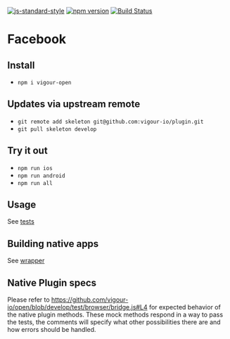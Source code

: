 [![js-standard-style](https://img.shields.io/badge/code%20style-standard-brightgreen.svg?style=flat)](https://github.com/feross/standard)
[![npm version](https://badge.fury.io/js/vigour-open.svg)](https://badge.fury.io/js/vigour-open)
[![Build Status](https://travis-ci.org/vigour-io/open.svg?branch=develop)](https://travis-ci.org/vigour-io/open)

# Facebook

## Install
- `npm i vigour-open`

## Updates via upstream remote
- `git remote add skeleton git@github.com:vigour-io/plugin.git`
- `git pull skeleton develop`

## Try it out
- `npm run ios`
- `npm run android`
- `npm run all`

## Usage

See [tests](test)

## Building native apps
See [wrapper](http://github.com/vigour-io/vigour-native)

## Native Plugin specs

Please refer to https://github.com/vigour-io/open/blob/develop/test/browser/bridge.js#L4
for expected behavior of the native plugin methods. These mock methods respond in a way to pass the tests, the comments will specify what other possibilities there are and how errors should be handled.
